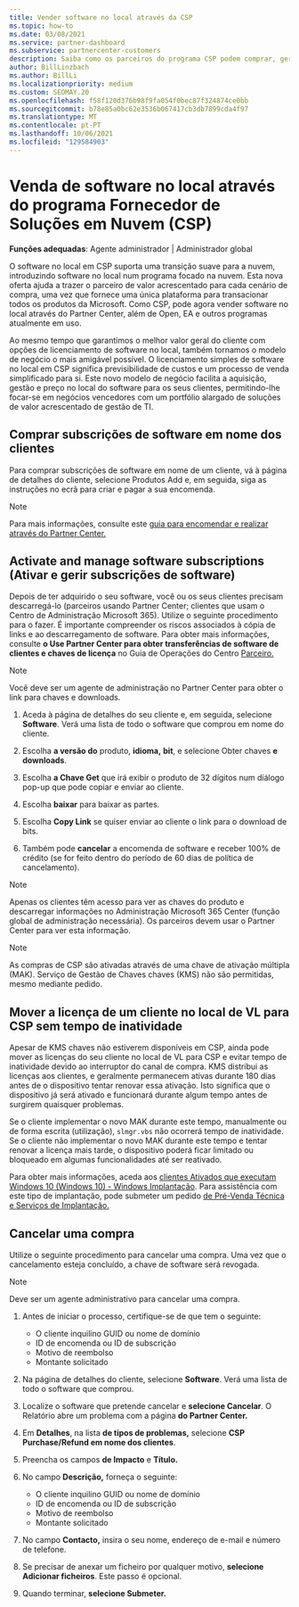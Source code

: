 ```yaml
---
title: Vender software no local através da CSP
ms.topic: how-to
ms.date: 03/08/2021
ms.service: partner-dashboard
ms.subservice: partnercenter-customers
description: Saiba como os parceiros do programa CSP podem comprar, gerir, vender e cancelar subscrições de software no local em nome dos clientes no Partner Center.
author: BillLinzbach
ms.author: BillLi
ms.localizationpriority: medium
ms.custom: SEOMAY.20
ms.openlocfilehash: f58f120d376b98f9fa054f0bec87f324874ce0bb
ms.sourcegitcommit: b78e85a0bc62e3536b067417cb3db7899cda4f97
ms.translationtype: MT
ms.contentlocale: pt-PT
ms.lasthandoff: 10/06/2021
ms.locfileid: "129584903"
---
```

# <a name="sell-on-premises-software-through-the-cloud-solution-provider-csp-program"></a>Venda de software no local através do programa Fornecedor de Soluções em Nuvem (CSP)

**Funções adequadas**: Agente administrador | Administrador global

O software no local em CSP suporta uma transição suave para a nuvem, introduzindo software no local num programa focado na nuvem. Esta nova oferta ajuda a trazer o parceiro de valor acrescentado para cada cenário de compra, uma vez que fornece uma única plataforma para transacionar todos os produtos da Microsoft. Como CSP, pode agora vender software no local através do Partner Center, além de Open, EA e outros programas atualmente em uso.  
 
Ao mesmo tempo que garantimos o melhor valor geral do cliente com opções de licenciamento de software no local, também tornamos o modelo de negócio o mais amigável possível. O licenciamento simples de software no local em CSP significa previsibilidade de custos e um processo de venda simplificado para si. Este novo modelo de negócio facilita a aquisição, gestão e preço no local do software para os seus clientes, permitindo-lhe focar-se em negócios vencedores com um portfólio alargado de soluções de valor acrescentado de gestão de TI.

## <a name="buy-software-subscriptions-on-behalf-of-customers"></a>Comprar subscrições de software em nome dos clientes

Para comprar subscrições de software em nome de um cliente, vá à página de detalhes do cliente, selecione Produtos Add e, em seguida, siga as instruções no ecrã para criar e pagar a sua encomenda.

> [!NOTE]
> Para mais informações, consulte este [guia para encomendar e realizar através do Partner Center.](https://partner.microsoft.com/resources/detail/guide-to-ordering-and-fulfillment-through-partner-center-pdf)

## <a name="activate-and-manage-software-subscriptions"></a>Activate and manage software subscriptions (Ativar e gerir subscrições de software)

Depois de ter adquirido o seu software, você ou os seus clientes precisam descarregá-lo (parceiros usando Partner Center; clientes que usam o Centro de Administração Microsoft 365). Utilize o seguinte procedimento para o fazer. É importante compreender os riscos associados à cópia de links e ao descarregamento de software. Para obter mais informações, consulte **o Use Partner Center para obter transferências de software de clientes e chaves de licença** no Guia de Operações do Centro [Parceiro.](https://partner.microsoft.com/resources/detail/partner-center-new-commerce-operations-guide-pdf)

> [!NOTE]
> Você deve ser um agente de administração no Partner Center para obter o link para chaves e downloads.

1. Aceda à página de detalhes do seu cliente e, em seguida, selecione **Software**. Verá uma lista de todo o software que comprou em nome do cliente.

2. Escolha **a versão do** produto, **idioma,** **bit**, e selecione Obter chaves **e downloads**. 

3. Escolha **a Chave Get** que irá exibir o produto de 32 dígitos num diálogo pop-up que pode copiar e enviar ao cliente. 

4. Escolha **baixar** para baixar as partes. 

5. Escolha **Copy Link** se quiser enviar ao cliente o link para o download de bits. 

6. Também pode **cancelar** a encomenda de software e receber 100% de crédito (se for feito dentro do período de 60 dias de política de cancelamento).

> [!NOTE]
> Apenas os clientes têm acesso para ver as chaves do produto e descarregar informações no Administração Microsoft 365 Center (função global de administração necessária). Os parceiros devem usar o Partner Center para ver esta informação.

> [!NOTE]
> As compras de CSP são ativadas através de uma chave de ativação múltipla (MAK). Serviço de Gestão de Chaves chaves (KMS) não são permitidas, mesmo mediante pedido. 

## <a name="move-a-customers-on-premises-license-from-vl-to-csp-with-no-downtime"></a>Mover a licença de um cliente no local de VL para CSP sem tempo de inatividade

Apesar de KMS chaves não estiverem disponíveis em CSP, ainda pode mover as licenças do seu cliente no local de VL para CSP e evitar tempo de inatividade devido ao interruptor do canal de compra. KMS distribui as licenças aos clientes, e geralmente permanecem ativas durante 180 dias antes de o dispositivo tentar renovar essa ativação. Isto significa que o dispositivo já será ativado e funcionará durante algum tempo antes de surgirem quaisquer problemas. 

Se o cliente implementar o novo MAK durante este tempo, manualmente ou de forma escrita (utilização), `slmgr.vbs` não ocorrerá tempo de inatividade. Se o cliente não implementar o novo MAK durante este tempo e tentar renovar a licença mais tarde, o dispositivo poderá ficar limitado ou bloqueado em algumas funcionalidades até ser reativado. 

Para obter mais informações, aceda aos [clientes Ativados que executam Windows 10 (Windows 10) - Windows Implantação](/windows/deployment/volume-activation/activate-windows-10-clients-vamt#key-management-service-activation-renewal). Para assistência com este tipo de implantação, pode submeter um pedido [de Pré-Venda Técnica e Serviços de Implantação.](/partner-center/technical-benefits#submit-a-technical-presales-and-deployment-services-request)

## <a name="cancel-a-purchase"></a>Cancelar uma compra

Utilize o seguinte procedimento para cancelar uma compra. Uma vez que o cancelamento esteja concluído, a chave de software será revogada.

> [!NOTE]
> Deve ser um agente administrativo para cancelar uma compra. 

1.  Antes de iniciar o processo, certifique-se de que tem o seguinte: 
    - O cliente inquilino GUID ou nome de domínio
    - ID de encomenda ou ID de subscrição
    - Motivo de reembolso
    - Montante solicitado

2.  Na página de detalhes do cliente, selecione **Software**. Verá uma lista de todo o software que comprou. 

3.  Localize o software que pretende cancelar e **selecione Cancelar**. O Relatório abre um problema com a página **do Partner Center.** 

4.  Em **Detalhes**, na lista **de tipos de problemas,** selecione **CSP Purchase/Refund em nome dos clientes**.

5.  Preencha os campos **de Impacto** e **Título.** 

6.  No campo **Descrição,** forneça o seguinte: 
    -   O cliente inquilino GUID ou nome de domínio
    -   ID de encomenda ou ID de subscrição
    -   Motivo de reembolso
    -   Montante solicitado

7.  No campo **Contacto,** insira o seu nome, endereço de e-mail e número de telefone. 

8.  Se precisar de anexar um ficheiro por qualquer motivo, **selecione Adicionar ficheiros**. Este passo é opcional. 

9.  Quando terminar, **selecione Submeter.**
